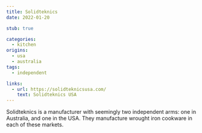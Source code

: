 ```yaml
---
title: Solidteknics
date: 2022-01-20

stub: true

categories:
  - kitchen
origins:
  - usa
  - australia
tags:
  - independent

links:
  - url: https://solidteknicsusa.com/
    text: Solidteknics USA
---
```


Solidteknics is a manufacturer with seemingly two independent arms: one in
Australia, and one in the USA. They manufacture wrought iron cookware in each of
these markets.
